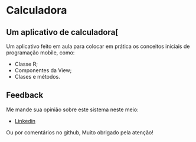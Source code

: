 # Calculadora
## Um aplicativo de calculadora[
Um aplicativo feito em aula para colocar em prática os conceitos iniciais de programação mobile, como:
- Classe R;
- Componentes da View;
- Clases e métodos.

## Feedback

Me mande sua opinião sobre este sistema neste meio:

- [Linkedin](https://www.linkedin.com/in/gustavodasilvapires/)

Ou por comentários no github, Muito obrigado pela atenção!
